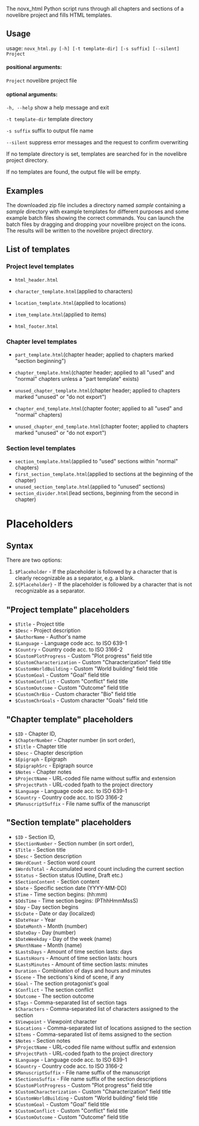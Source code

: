 The novx_html Python script runs through all chapters and sections of a novelibre project and fills HTML templates.

## Usage
usage: `novx_html.py [-h] [-t template-dir] [-s suffix] [--silent] Project`

#### positional arguments:
 `Project`     novelibre project file

#### optional arguments:
 `-h, --help`    show a help message and exit
 
 `-t template-dir` template directory
 
 `-s suffix`    suffix to output file name
 
 `--silent`     suppress error messages and the request to confirm overwriting

If no template directory is set, templates are searched for in the novelibre 
project directory.

If no templates are found, the output file will be empty.


## Examples
The downloaded zip file includes a directory named *sample* containing a *sample* 
directory with example templates for different purposes and some example batch files 
showing the correct commands. 
You can launch the batch files by dragging and dropping your novelibre project on 
the icons. 
The results will be written to the novelibre project directory.


## List of templates

### Project level templates

- `html_header.html`

- `character_template.html`(applied to characters)
- `location_template.html`(applied to locations)
- `item_template.html`(applied to items)

- `html_footer.html`

### Chapter level templates

- `part_template.html`(chapter header; applied to chapters marked "section beginning")
- `chapter_template.html`(chapter header; applied to all "used" and "normal" chapters unless a "part template" exists)
- `unused_chapter_template.html`(chapter header; applied to chapters marked "unused" or "do not export")


- `chapter_end_template.html`(chapter footer; applied to all "used" and "normal" chapters)
- `unused_chapter_end_template.html`(chapter footer; applied to chapters marked "unused" or "do not export")



### Section level templates

- `section_template.html`(applied to "used" sections within "normal" chapters)
- `first_section_template.html`(applied  to sections at the beginning of the chapter)
- `unused_section_template.html`(applied to "unused" sections)
- `section_divider.html`(lead sections, beginning from the second in chapter)


# Placeholders

## Syntax

There are two options:

1.  `$Placeholder` - If the placeholder is followed by a character that
    is clearly recognizable as a separator, e.g. a blank.
2.  `${Placeholder}` - If the placeholder is followed by a character
    that is not recognizable as a separator.

## \"Project template\" placeholders

-   `$Title` - Project title
-   `$Desc` - Project description
-   `$AuthorName` - Author\'s name
-   `$Language` - Language code acc. to ISO 639-1
-   `$Country` - Country code acc. to ISO 3166-2
-   `$CustomPlotProgress` - Custom \"Plot progress\" field title
-   `$CustomCharacterization` - Custom \"Characterization\" field title
-   `$CustomWorldBuilding` - Custom \"World building\" field title
-   `$CustomGoal` - Custom \"Goal\" field title
-   `$CustomConflict` - Custom \"Conflict\" field title
-   `$CustomOutcome` - Custom \"Outcome\" field title
-   `$CustomChrBio` - Custom character \"Bio\" field title
-   `$CustomChrGoals` - Custom character \"Goals\" field title

## \"Chapter template\" placeholders

-   `$ID` - Chapter ID,
-   `$ChapterNumber` - Chapter number (in sort order),
-   `$Title` - Chapter title
-   `$Desc` - Chapter description
-   `$Epigraph` - Epigraph
-   `$EpigraphSrc` - Epigraph source
-   `$Notes` - Chapter notes
-   `$ProjectName` - URL-coded file name without suffix and extension
-   `$ProjectPath` - URL-coded fpath to the project directory
-   `$Language` - Language code acc. to ISO 639-1
-   `$Country` - Country code acc. to ISO 3166-2
-   `$ManuscriptSuffix` - File name suffix of the manuscript

## \"Section template\" placeholders

-   `$ID` - Section ID,
-   `$SectionNumber` - Section number (in sort order),
-   `$Title` - Section title
-   `$Desc` - Section description
-   `$WordCount` - Section word count
-   `$WordsTotal` - Accumulated word count including the current section
-   `$Status` - Section status (Outline, Draft etc.)
-   `$SectionContent` - Section content
-   `$Date` - Specific section date (YYYY-MM-DD)
-   `$Time` - Time section begins: (hh:mm)
-   `$OdsTime` - Time section begins: (PThhHmmMssS)
-   `$Day` - Day section begins
-   `$ScDate` - Date or day (localized)
-   `$DateYear` - Year
-   `$DateMonth` - Month (number)
-   `$DateDay` - Day (number)
-   `$DateWeekday` - Day of the week (name)
-   `$MonthName` - Month (name)
-   `$LastsDays` - Amount of time section lasts: days
-   `$LastsHours` - Amount of time section lasts: hours
-   `$LastsMinutes` - Amount of time section lasts: minutes
-   `Duration` - Combination of days and hours and minutes
-   `$Scene` - The sections\'s kind of scene, if any
-   `$Goal` - The section protagonist\'s goal
-   `$Conflict` - The section conflict
-   `$Outcome` - The section outcome
-   `$Tags` - Comma-separated list of section tags
-   `$Characters` - Comma-separated list of characters assigned to the
    section
-   `$Viewpoint` - Viewpoint character
-   `$Locations` - Comma-separated list of locations assigned to the
    section
-   `$Items` - Comma-separated list of items assigned to the section
-   `$Notes` - Section notes
-   `$ProjectName` - URL-coded file name without suffix and extension
-   `$ProjectPath` - URL-coded fpath to the project directory
-   `$Language` - Language code acc. to ISO 639-1
-   `$Country` - Country code acc. to ISO 3166-2
-   `$ManuscriptSuffix` - File name suffix of the manuscript
-   `$SectionsSuffix` - File name suffix of the section descriptions
-   `$CustomPlotProgress` - Custom \"Plot progress\" field title
-   `$CustomCharacterization` - Custom \"Characterization\" field title
-   `$CustomWorldBuilding` - Custom \"World building\" field title
-   `$CustomGoal` - Custom \"Goal\" field title
-   `$CustomConflict` - Custom \"Conflict\" field title
-   `$CustomOutcome` - Custom \"Outcome\" field title
